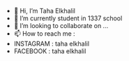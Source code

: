 - 👋 Hi, I’m Taha Elkhalil
- 🌱 I’m currently student in 1337 school
- 💞️ I’m looking to collaborate on ...
- 📫 How to reach me :
- INSTAGRAM : taha elkhalil
- FACEBOOK : taha elkhalil

